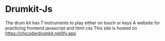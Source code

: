 # Drumkit-Js
The drum kit has 7 instruments to play either on touch or keys
A website for practicing frontend javascript and html css
This site is hosted on https://chjcoderdrumkit.netlify.app

